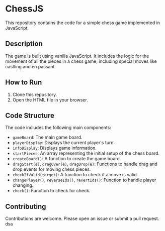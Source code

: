 # ChessJS

This repository contains the code for a simple chess game implemented in JavaScript.

## Description

The game is built using vanilla JavaScript. It includes the logic for the movement of all the pieces in a chess game, including special moves like castling and en passant.

## How to Run

1. Clone this repository.
2. Open the HTML file in your browser.

## Code Structure

The code includes the following main components:

- `gameBoard`: The main game board.
- `playerDisplay`: Displays the current player's turn.
- `infoDisplay`: Displays game information.
- `startPieces`: An array representing the initial setup of the chess board.
- `createBoard()`: A function to create the game board.
- `dragStart(e)`, `dragOver(e)`, `dragDrop(e)`: Functions to handle drag and drop events for moving chess pieces.
- `checkIfValid(target)`: A function to check if a move is valid.
- `changePlayer()`, `reverseIds()`, `revertIds()`: Function to handle player changing.
- `check()`: Function to check for check.

## Contributing

Contributions are welcome. Please open an issue or submit a pull request.
dsa
